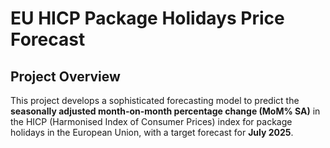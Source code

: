 # EU HICP Package Holidays Price Forecast

## Project Overview

This project develops a sophisticated forecasting model to predict the **seasonally adjusted month-on-month percentage change (MoM% SA)** in the HICP (Harmonised Index of Consumer Prices) index for package holidays in the European Union, with a target forecast for **July 2025**.
